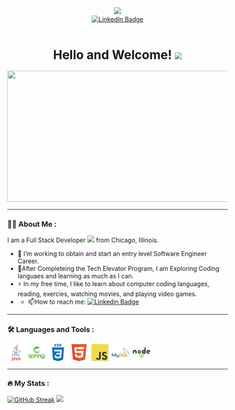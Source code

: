 <div id="header" align="center">
    <img src="https://i.giphy.com/media/v1.Y2lkPTc5MGI3NjExYTVrMzM4cng0aDFpcDJjcGlheTh4aGV3dTFwMDI3NGV1YnFpMmdzMyZlcD12MV9pbnRlcm5hbF9naWZfYnlfaWQmY3Q9Zw/NUnWs5owuCPLYiy683/giphy.gif" width="100"/>
</div> 

<div id="badges" align="center">
    <a href="https://www.linkedin.com/in/louisahidalgo44/">
  <img src="https://img.shields.io/badge/LinkedIn-blue?style=for-the-badge&logo=linkedin&logoColor=white" alt="LinkedIn Badge"/>
    </a>
</div>
<div id="badges" align="center">
<img src="https://komarev.com/ghpvc/?username=LouisHidalgo&style=flat-square&color=blue" alt=""/>
</div>
<h1 align="center">
  Hello and Welcome!
  <img src="https://media.giphy.com/media/hvRJCLFzcasrR4ia7z/giphy.gif" width="30px"/>
</h1>
<div align="center">
  <img src="https://media.giphy.com/media/dWesBcTLavkZuG35MI/giphy.gif" width="600" height="300"/>
</div> 

---


### :man_technologist: About Me :

I am a Full Stack Developer <img src="https://media.giphy.com/media/WUlplcMpOCEmTGBtBW/giphy.gif" width="30"> from Chicago, Illinois.

- :telescope: I’m working to obtain and start an entry level Software Engineer Career.
- :seedling:After Completeing the Tech Elevator Program, I am Exploring Coding languaes and learning as much as I can.
- :zap: In my free time, I like to learn about computer coding languages, reading, exercies, watching movies, and playing video games.
- - :mailbox:How to reach me: [![Linkedin Badge](https://img.shields.io/badge/-kakbar-blue?style=flat&logo=Linkedin&logoColor=white)](https://www.linkedin.com/in/louisahidalgo44/)


---

### :hammer_and_wrench: Languages and Tools : 
<div>
  <img src="https://github.com/devicons/devicon/blob/master/icons/java/java-original-wordmark.svg" title="Java" alt="Java" width="40" height="40"/>&nbsp;
  <img src="https://github.com/devicons/devicon/blob/master/icons/spring/spring-original-wordmark.svg" title="Spring" alt="Spring" width="40" height="40"/>&nbsp;
    <img src="https://github.com/devicons/devicon/blob/master/icons/css3/css3-plain-wordmark.svg"  title="CSS3" alt="CSS" width="40" height="40"/>&nbsp;
     <img src="https://github.com/devicons/devicon/blob/master/icons/html5/html5-original.svg" title="HTML5" alt="HTML" width="40" height="40"/>&nbsp;
  <img src="https://github.com/devicons/devicon/blob/master/icons/javascript/javascript-original.svg" title="JavaScript" alt="JavaScript" width="40" height="40"/>&nbsp;
    <img src="https://github.com/devicons/devicon/blob/master/icons/mysql/mysql-original-wordmark.svg" title="MySQL"  alt="MySQL" width="40" height="40"/>&nbsp;
  <img src="https://github.com/devicons/devicon/blob/master/icons/nodejs/nodejs-original-wordmark.svg" title="NodeJS" alt="NodeJS" width="40" height="40"/>
</div> 

---


### :fire: My Stats :
<div>
     <a href="https://git.io/streak-stats"><img src="https://github-readme-streak-stats.herokuapp.com?user=LouisHidalgo" alt="GitHub Streak" /></a>
  <a>
      <img src="https://github-readme-stats.vercel.app/api/top-langs/?username=LouisHidalgo&layout=compact&theme=vision-friendly-dark)](https://github.com/anuraghazra/github-readme-stats)"/></a>
 
    
</div>
 

